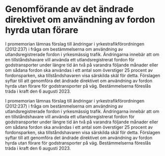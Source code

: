 # Genomförande av det ändrade direktivet om användning av fordon hyrda utan förare

I promemorian lämnas förslag till ändringar i yrkestrafikförordningen (2012:237) i fråga om bestämmelserna om användning av utlandsregistrerade fordon i yrkesmässig trafik. Ändringarna innebär att om en tillståndshavare vill använda ett utlandsregistrerat fordon för godstransporter under längre tid än två på varandra följande månader eller om sådana fordon ska användas i ett antal som överstiger 25 procent av fordonsparken, ska tillståndshavaren visa särskilda skäl för detta. Förslagen syftar till att genomföra det ändrade direktivet om användning av fordon hyrda utan förare för godstransporter på väg.
Bestämmelserna föreslås träda i kraft den 6 augusti 2023.

I promemorian lämnas förslag till ändringar i yrkestrafikförordningen (2012:237) i fråga om bestämmelserna om användning av utlandsregistrerade fordon i yrkesmässig trafik. Ändringarna innebär att om en tillståndshavare vill använda ett utlandsregistrerat fordon för godstransporter under längre tid än två på varandra följande månader eller om sådana fordon ska användas i ett antal som överstiger 25 procent av fordonsparken, ska tillståndshavaren visa särskilda skäl för detta. Förslagen syftar till att genomföra det ändrade direktivet om användning av fordon hyrda utan förare för godstransporter på väg.
Bestämmelserna föreslås träda i kraft den 6 augusti 2023.
